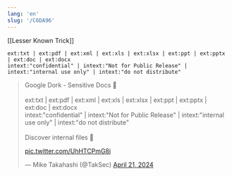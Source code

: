 ```yaml
---
lang: 'en'
slug: '/C6DA96'
---
```


[[Lesser Known Trick]]

```
ext:txt | ext:pdf | ext:xml | ext:xls | ext:xlsx | ext:ppt | ext:pptx | ext:doc | ext:docx
intext:"confidential" | intext:"Not for Public Release" | intext:"internal use only" | intext:"do not distribute"
```

<blockquote class="twitter-tweet">

Google Dork - Sensitive Docs 📄<br/><br/>ext:txt | ext:pdf | ext:xml | ext:xls | ext:xlsx | ext:ppt | ext:pptx | ext:doc | ext:docx<br/>intext:"confidential" | intext:"Not for Public Release" | intext:"internal use only" | intext:"do not distribute"<br/><br/>Discover internal files 👀

<a href="https://t.co/UhHTCPmG8i">pic.twitter.com/UhHTCPmG8i</a>

&mdash; Mike Takahashi (@TakSec) <a href="https://twitter.com/TakSec/status/1782140278041886750?ref_src=twsrc%5Etfw">April 21, 2024</a>

</blockquote>
